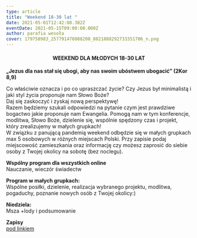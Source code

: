 ```yaml
---
type: article
title: "Weekend 18-30 lat "
date: 2021-05-01T12:42:08.382Z
eventDate: 2021-05-15T09:00:00.000Z
author: parafia wesoła
cover: 179758983_257791476088200_8821888292733351706_n.png
---
```

<!--StartFragment-->

<h4 style="text-align:center;">WEEKEND DLA MŁODYCH 18-30 LAT</h4>

**„Jezus dla nas stał się ubogi, aby nas swoim ubóstwem ubogacić” (2Kor 8,9)**

Co właściwie oznacza i po co upraszczać życie? Czy Jezus był minimalistą i jaki styl życia proponuje nam Słowo Boże?\
Daj się zaskoczyć i zyskaj nową perspektywę!\
Razem będziemy szukali odpowiedzi na pytanie czym jest prawdziwe bogactwo jakie proponuje nam Ewangelia. Pomogą nam w tym konferencje, modlitwa, Słowo Boże, dzielenie się, wspólnie spędzony czas i projekt, który zrealizujemy w małych grupkach!\
W związku z panującą pandemią weekend odbędzie się w małych grupkach max 5 osobowych w różnych miejscach Polski. Przy zapisie podaj miejscowość zamieszkania oraz informację czy możesz zaprosić do siebie osoby z Twojej okolicy na sobotę (bez noclegu).

**Wspólny program dla wszystkich online**\
Nauczanie, wieczór świadectw

**Program w małych grupkach:**\
Wspólne posiłki, dzielenie, realizacja wybranego projektu, modlitwa, pogaduchy, poznanie nowych osób z Twojej okolicy:)

**Niedziela:**\
Msza +lody i podsumowanie

**Zapisy**\
[pod linkiem](https://www.chemin-neuf.pl/pl/homepage/nasze-propozycje/mlodzi-18-30-lat/wydarzenia/5f3cde2a3965886b67855e1f/weekend-bogaci-ubostwem)

<!--EndFragment-->